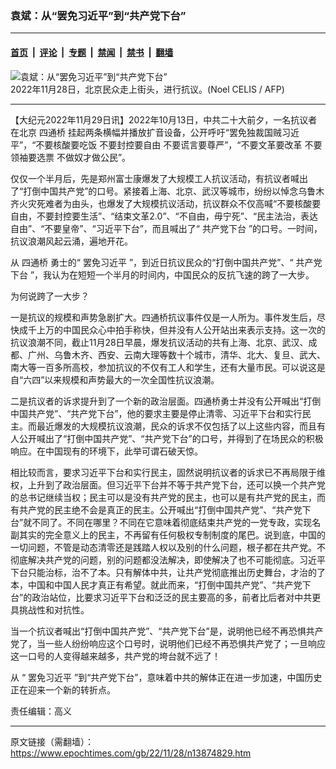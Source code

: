 ### 袁斌：从“罢免习近平”到“共产党下台”

---

#### [首页](../../../..?n13874829) &nbsp;|&nbsp; [评论](../../../../../epoch-comment?n13874829) &nbsp;|&nbsp; [专题](../../../../../epoch-special?n13874829) &nbsp;|&nbsp; [禁闻](../../../../../epoch-news?n13874829) &nbsp;|&nbsp; [禁书](../../../../../books?n13874829) &nbsp;|&nbsp; [翻墙](https://github.com/gfw-breaker/nogfw/blob/master/README.md?n13874829)


<div><img alt="袁斌：从“罢免习近平”到“共产党下台”" class="attachment-djy_600_400 size-djy_600_400 wp-post-image" src="https://i.epochtimes.com/assets/uploads/2022/11/id13874194-000_32V69G9-600x400.jpg"/>
<div class="caption">
 2022年11月28日，北京民众走上街头，进行抗议。(Noel CELIS / AFP)
</div></div><hr/><div class="post_content" id="artbody" itemprop="articleBody">
 <!-- article content begin -->
 <p>
  【大纪元2022年11月29日讯】2022年10月13日，中共二十大前夕，一名抗议者在北京
  <ok href="https://www.epochtimes.com/gb/tag/%E5%9B%9B%E9%80%9A%E6%A1%A5.html">
   四通桥
  </ok>
  挂起两条横幅并播放扩音设备，公开呼吁“罢免独裁国贼习近平”，“不要核酸要吃饭 不要封控要自由 不要谎言要尊严”，“不要文革要改革 不要领袖要选票 不做奴才做公民”。
 </p>
 <p>
  仅仅一个半月后，先是郑州富士康爆发了大规模工人抗议活动，有抗议者喊出了“打倒中国共产党”的口号。紧接着上海、北京、武汉等城市，纷纷以悼念乌鲁木齐火灾死难者为由头，也爆发了大规模抗议活动，抗议群众不仅高喊“不要核酸要自由，不要封控要生活”、“结束文革2.0”、“不自由，毋宁死”、“民主法治，表达自由”、“不要皇帝”、“习近平下台”，而且喊出了“
  <ok href="https://www.epochtimes.com/gb/tag/%E5%85%B1%E4%BA%A7%E5%85%9A%E4%B8%8B%E5%8F%B0.html">
   共产党下台
  </ok>
  ”的口号。一时间，抗议浪潮风起云涌，遍地开花。
 </p>
 <p>
  从
  <ok href="https://www.epochtimes.com/gb/tag/%E5%9B%9B%E9%80%9A%E6%A1%A5.html">
   四通桥
  </ok>
  勇士的“
  <ok href="https://www.epochtimes.com/gb/tag/%E7%BD%A2%E5%85%8D%E4%B9%A0%E8%BF%91%E5%B9%B3.html">
   罢免习近平
  </ok>
  ”，到近日抗议民众的“打倒中国共产党”、“
  <ok href="https://www.epochtimes.com/gb/tag/%E5%85%B1%E4%BA%A7%E5%85%9A%E4%B8%8B%E5%8F%B0.html">
   共产党下台
  </ok>
  ”，我认为在短短一个半月的时间内，中国民众的反抗飞速的跨了一大步。
 </p>
 <p>
  为何说跨了一大步？
 </p>
 <p>
  一是抗议的规模和声势急剧扩大。四通桥抗议事件仅是一人所为。事件发生后，尽快成千上万的中国民众心中拍手称快，但并没有人公开站出来表示支持。这一次的抗议浪潮不同，截止11月28日早晨，爆发抗议活动的共有上海、北京、武汉、成都、广州、乌鲁木齐、西安、云南大理等数十个城市，清华、北大、复旦、武大、南大等一百多所高校，参加抗议的不仅有工人和学生，还有大量市民。可以说这是自“六四”以来规模和声势最大的一次全国性抗议浪潮。
 </p>
 <p>
  二是抗议者的诉求提升到了一个新的政治层面。四通桥勇士并没有公开喊出“打倒中国共产党”、“共产党下台”，他的要求主要是停止清零、习近平下台和实行民主。而最近爆发的大规模抗议浪潮，民众的诉求不仅包括了以上这些内容，而且有人公开喊出了“打倒中国共产党”、“共产党下台”的口号，并得到了在场民众的积极响应。在中国现有的环境下，此举可谓石破天惊。
 </p>
 <p>
  相比较而言，要求习近平下台和实行民主，固然说明抗议者的诉求已不再局限于维权，上升到了政治层面。但习近平下台并不等于共产党下台，还可以换一个共产党的总书记继续当权；民主可以是没有共产党的民主，也可以是有共产党的民主，而有共产党的民主绝不会是真正的民主。公开喊出“打倒中国共产党”、“共产党下台”就不同了。不同在哪里？不同在它意味着彻底结束共产党的一党专政，实现名副其实的完全意义上的民主，不再留有任何极权专制制度的尾巴。说到底，中国的一切问题，不管是动态清零还是践踏人权以及别的什么问题，根子都在共产党。不彻底解决共产党的问题，别的问题都没法解决，即使解决了也不可能彻底。习近平下台只能治标，治不了本。只有解体中共，让共产党彻底推出历史舞台，才治的了本，中国和中国人民才真正有希望。就此而来，“打倒中国共产党”、“共产党下台”的政治站位，比要求习近平下台和泛泛的民主要高的多，前者比后者对中共更具挑战性和对抗性。
 </p>
 <p>
  当一个抗议者喊出“打倒中国共产党”、“共产党下台”是，说明他已经不再恐惧共产党了，当一些人纷纷响应这个口号时，说明他们已经不再恐惧共产党了；一旦响应这一口号的人变得越来越多，共产党的垮台就不远了！
 </p>
 <p>
  从 “
  <ok href="https://www.epochtimes.com/gb/tag/%E7%BD%A2%E5%85%8D%E4%B9%A0%E8%BF%91%E5%B9%B3.html">
   罢免习近平
  </ok>
  ”到“共产党下台”，意味着中共的解体正在进一步加速，中国历史正在迎来一个新的转折点。
 </p>
 <p>
  责任编辑：高义
 </p>
 <!-- article content end -->
 <div id="below_article_ad">
 </div>
</div>


---

原文链接（需翻墙）：https://www.epochtimes.com/gb/22/11/28/n13874829.htm